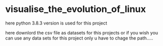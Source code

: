 # visualise_the_evolution_of_linux
here python 3.8.3 version is used for this project



here downlord the csv file as datasets for this projects or if you wish you can use any data sets for this project only u have to chage the path.....

